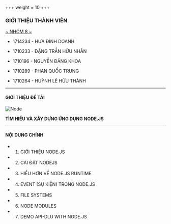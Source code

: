 +++
weight = 10
+++

### GIỚI THIỆU THÀNH VIÊN

[~ NHÓM 8 ~](#)

* 1714234 - HỨA ĐÌNH DOANH

* 1710233 - ĐẶNG TRẦN HỮU NHÂN

* 1710196 - NGUYỄN ĐĂNG KHOA

* 1710289 - PHAN QUỐC TRUNG

* 1710264 - HUỲNH LÊ HỮU THÀNH

---

#### GIỚI THIỆU ĐỀ TÀI

![Node](/images/nodejs.png)

**TÌM HIỂU VÀ XÂY DỰNG ỨNG DỤNG NODE.JS**

---

#### NỘI DUNG CHÍNH

- 1. GIỚI THIỆU NODE.JS

- 2. CÀI ĐẶT NODEJS

- 3. HIỂU HƠN VỀ NODE.JS RUNTIME

- 4. EVENT (SỰ KIỆN) TRONG NODE.JS

- 5. FILE SYSTEMS

- 6. NODE MODULES

- 7. DEMO API-DLU WITH NODE.JS 